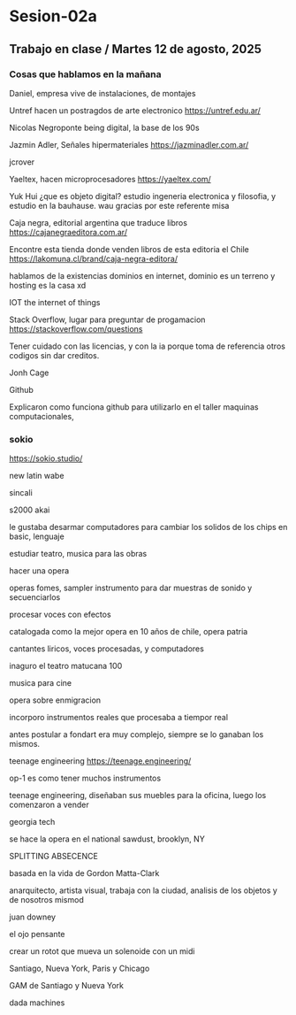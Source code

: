 # Sesion-02a

## Trabajo en clase / Martes 12 de agosto, 2025

### Cosas que hablamos en la mañana

Daniel, empresa vive de instalaciones, de montajes 

Untref hacen un postragdos de arte electronico <https://untref.edu.ar/>

Nicolas Negroponte being digital, la base de los 90s

Jazmin Adler, Señales hipermateriales <https://jazminadler.com.ar/>

jcrover

Yaeltex, hacen microprocesadores <https://yaeltex.com/>

Yuk Hui ¿que es objeto digital? estudio ingeneria electronica y filosofia, y estudio en la bauhause. wau gracias por este referente misa

Caja negra, editorial argentina que traduce libros <https://cajanegraeditora.com.ar/>

Encontre esta tienda donde venden libros de esta editoria el Chile <https://lakomuna.cl/brand/caja-negra-editora/>

hablamos de la existencias dominios en internet, dominio es un terreno y hosting es la casa xd

IOT the internet of things

Stack Overflow, lugar para preguntar de progamacion <https://stackoverflow.com/questions>

Tener cuidado con las licencias, y con la ia porque toma de referencia otros codigos sin dar creditos.

Jonh Cage

Github

Explicaron como funciona github para utilizarlo en el taller maquinas computacionales, 

### sokio

<https://sokio.studio/>

new latin wabe 

sincali

s2000 akai

le gustaba desarmar computadores para cambiar los solidos de los chips en basic, lenguaje

estudiar teatro, musica para las obras

hacer una opera

operas fomes, sampler instrumento para dar muestras de sonido y secuenciarlos

procesar voces con efectos

catalogada como la mejor opera en 10 años de chile, opera patria

cantantes liricos, voces procesadas, y computadores

inaguro el teatro matucana 100

musica para cine

opera sobre enmigracion

incorporo instrumentos reales que procesaba a tiempor real

antes postular a fondart era muy complejo, siempre se lo ganaban los mismos.

teenage engineering <https://teenage.engineering/>

op-1 es como tener muchos instrumentos

teenage engineering, diseñaban sus muebles para la oficina, luego los comenzaron a vender 

georgia tech

se hace la opera en el national sawdust, brooklyn, NY

SPLITTING ABSECENCE

basada en la vida de  Gordon Matta-Clark

anarquitecto, artista visual, trabaja con la ciudad, analisis de los objetos y de nosotros mismod

juan downey

el ojo pensante

crear un rotot que mueva un solenoide con un midi

Santiago, Nueva York, Paris y Chicago

GAM de Santiago y Nueva York

dada machines


